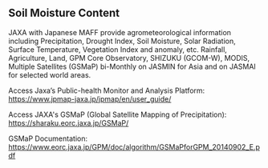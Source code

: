 ## Soil Moisture Content

JAXA with Japanese MAFF provide agrometeorological information including Precipitation, Drought Index, Soil Moisture, Solar Radiation, Surface Temperature, Vegetation Index and anomaly, etc. Rainfall, Agriculture, Land, GPM Core Observatory, SHIZUKU (GCOM-W), MODIS, Multiple Satellites (GSMaP) bi-Monthly on JASMIN for Asia and on JASMAI for selected world areas.

Access Jaxa’s Public-health Monitor and Analysis Platform: https://www.jpmap-jaxa.jp/jpmap/en/user_guide/

Access JAXA's GSMaP (Global Satellite Mapping of Precipitation): https://sharaku.eorc.jaxa.jp/GSMaP/

GSMaP Documentation: https://www.eorc.jaxa.jp/GPM/doc/algorithm/GSMaPforGPM_20140902_E.pdf
